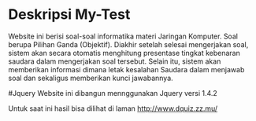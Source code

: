 # Deskripsi My-Test
Website ini berisi soal-soal informatika materi Jaringan Komputer. Soal berupa Pilihan Ganda (Objektif).
Diakhir setelah selesai mengerjakan soal, sistem akan secara otomatis menghitung presentase tingkat kebenaran saudara dalam mengerjakan soal tersebut. Selain itu, sistem akan memberikan informasi dimana letak kesalahan Saudara dalam menjawab soal dan sekaligus memberikan kunci jawabannya.

#Jquery
Website ini dibangun mennggunakan Jquery versi 1.4.2

Untuk saat ini hasil bisa dilihat di laman http://www.dquiz.zz.mu/